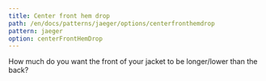 ```yaml
---
title: Center front hem drop
path: /en/docs/patterns/jaeger/options/centerfronthemdrop
pattern: jaeger
option: centerFrontHemDrop
---
```


How much do you want the front of your jacket to be longer/lower than the back?